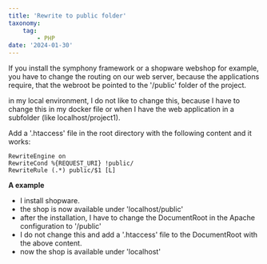```yaml
---
title: 'Rewrite to public folder'
taxonomy:
    tag:
        - PHP
date: '2024-01-30'
---
```


If you install the symphony framework or a shopware webshop for example, you have to change the routing on our web server, because the applications require, that the webroot be pointed to the '/public' folder of the project.

in my local environment, I do not like to change this, because I have to change this in my docker file or when I have the web application in a subfolder (like localhost/project1).

Add a '.htaccess' file in the root directory with the following content and it works:

```
RewriteEngine on
RewriteCond %{REQUEST_URI} !public/
RewriteRule (.*) public/$1 [L]
```

**A example**

- I install shopware.
- the shop is now available under 'localhost/public'
- after the installation, I have to change the DocumentRoot in the Apache configuration to '/public'
- I do not change this and add a '.htaccess' file to the DocumentRoot with the above content.
- now the shop is available under 'localhost'


